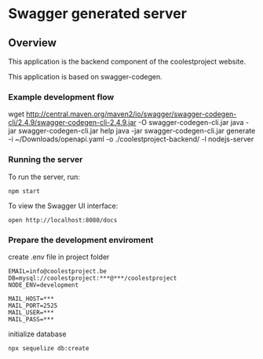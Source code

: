 # Swagger generated server

## Overview
This application is the backend component of the coolestproject website.

This application is based on swagger-codegen.

### Example development flow
wget http://central.maven.org/maven2/io/swagger/swagger-codegen-cli/2.4.9/swagger-codegen-cli-2.4.9.jar -O swagger-codegen-cli.jar
java -jar swagger-codegen-cli.jar help
java -jar swagger-codegen-cli.jar generate -i ~/Downloads/openapi.yaml -o ./coolestproject-backend/ -l nodejs-server

### Running the server
To run the server, run:

```
npm start
```

To view the Swagger UI interface:

```
open http://localhost:8080/docs
```

### Prepare the development enviroment
create .env file in project folder
```
EMAIL=info@coolestproject.be
DB=mysql://coolestproject:***@***/coolestproject
NODE_ENV=development

MAIL_HOST=***
MAIL_PORT=2525
MAIL_USER=***
MAIL_PASS=***
```
initialize database
```
npx sequelize db:create
```
